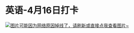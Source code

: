 # 英语-4月16日打卡

[![图片可能因为网络原因掉线了，请刷新或直接点我查看图片~](https://cdn.jsdelivr.net/gh/ylsislove/image-home/test/20210416235537.jpg)](https://cdn.jsdelivr.net/gh/ylsislove/image-home/test/20210416235537.jpg)
